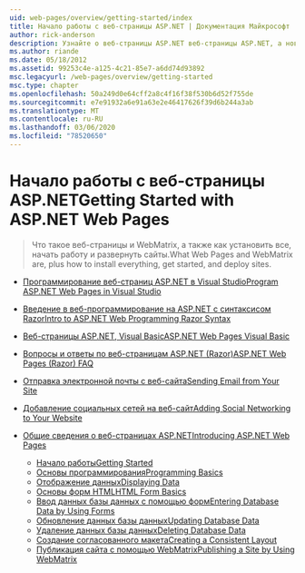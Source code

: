 ```yaml
---
uid: web-pages/overview/getting-started/index
title: Начало работы с веб-страницы ASP.NET | Документация Майкрософт
author: rick-anderson
description: Узнайте о веб-страницы ASP.NET веб-страницы ASP.NET, а новые синтаксис Razor обеспечивают быстрый, подходный и упрощенный способ объединения серверного кода с HTML t...
ms.author: riande
ms.date: 05/18/2012
ms.assetid: 99253c4e-a125-4c21-85e7-a6dd74d93892
msc.legacyurl: /web-pages/overview/getting-started
msc.type: chapter
ms.openlocfilehash: 50a249d0e64cff2a8c4f16f38f530b6d52f755de
ms.sourcegitcommit: e7e91932a6e91a63e2e46417626f39d6b244a3ab
ms.translationtype: MT
ms.contentlocale: ru-RU
ms.lasthandoff: 03/06/2020
ms.locfileid: "78520650"
---
```

# <a name="getting-started-with-aspnet-web-pages"></a><span data-ttu-id="71483-103">Начало работы с веб-страницы ASP.NET</span><span class="sxs-lookup"><span data-stu-id="71483-103">Getting Started with ASP.NET Web Pages</span></span>

> <span data-ttu-id="71483-104">Что такое веб-страницы и WebMatrix, а также как установить все, начать работу и развернуть сайты.</span><span class="sxs-lookup"><span data-stu-id="71483-104">What Web Pages and WebMatrix are, plus how to install everything, get started, and deploy sites.</span></span>

- [<span data-ttu-id="71483-105">Программирование веб-страниц ASP.NET в Visual Studio</span><span class="sxs-lookup"><span data-stu-id="71483-105">Program ASP.NET Web Pages in Visual Studio</span></span>](program-asp-net-web-pages-in-visual-studio.md)
- [<span data-ttu-id="71483-106">Введение в веб-программирование на ASP.NET с синтаксисом Razor</span><span class="sxs-lookup"><span data-stu-id="71483-106">Intro to ASP.NET Web Programming Razor Syntax</span></span>](introducing-razor-syntax-c.md)
- [<span data-ttu-id="71483-107">Веб-страницы ASP.NET, Visual Basic</span><span class="sxs-lookup"><span data-stu-id="71483-107">ASP.NET Web Pages Visual Basic</span></span>](introducing-razor-syntax-vb.md)
- [<span data-ttu-id="71483-108">Вопросы и ответы по веб-страницам ASP.NET (Razor)</span><span class="sxs-lookup"><span data-stu-id="71483-108">ASP.NET Web Pages (Razor) FAQ</span></span>](aspnet-web-pages-razor-faq.md)
- [<span data-ttu-id="71483-109">Отправка электронной почты с веб-сайта</span><span class="sxs-lookup"><span data-stu-id="71483-109">Sending Email from Your Site</span></span>](11-adding-email-to-your-web-site.md)
- [<span data-ttu-id="71483-110">Добавление социальных сетей на веб-сайт</span><span class="sxs-lookup"><span data-stu-id="71483-110">Adding Social Networking to Your Website</span></span>](13-adding-social-networking-to-your-web-site.md)
- [<span data-ttu-id="71483-111">Общие сведения о веб-страницах ASP.NET</span><span class="sxs-lookup"><span data-stu-id="71483-111">Introducing ASP.NET Web Pages</span></span>](introducing-aspnet-web-pages-2/index.md)

    - [<span data-ttu-id="71483-112">Начало работы</span><span class="sxs-lookup"><span data-stu-id="71483-112">Getting Started</span></span>](introducing-aspnet-web-pages-2/getting-started.md)
    - [<span data-ttu-id="71483-113">Основы программирования</span><span class="sxs-lookup"><span data-stu-id="71483-113">Programming Basics</span></span>](introducing-aspnet-web-pages-2/intro-to-web-pages-programming.md)
    - [<span data-ttu-id="71483-114">Отображение данных</span><span class="sxs-lookup"><span data-stu-id="71483-114">Displaying Data</span></span>](introducing-aspnet-web-pages-2/displaying-data.md)
    - [<span data-ttu-id="71483-115">Основы форм HTML</span><span class="sxs-lookup"><span data-stu-id="71483-115">HTML Form Basics</span></span>](introducing-aspnet-web-pages-2/form-basics.md)
    - [<span data-ttu-id="71483-116">Ввод данных базы данных с помощью форм</span><span class="sxs-lookup"><span data-stu-id="71483-116">Entering Database Data by Using Forms</span></span>](introducing-aspnet-web-pages-2/entering-data.md)
    - [<span data-ttu-id="71483-117">Обновление данных базы данных</span><span class="sxs-lookup"><span data-stu-id="71483-117">Updating Database Data</span></span>](introducing-aspnet-web-pages-2/updating-data.md)
    - [<span data-ttu-id="71483-118">Удаление данных базы данных</span><span class="sxs-lookup"><span data-stu-id="71483-118">Deleting Database Data</span></span>](introducing-aspnet-web-pages-2/deleting-data.md)
    - [<span data-ttu-id="71483-119">Создание согласованного макета</span><span class="sxs-lookup"><span data-stu-id="71483-119">Creating a Consistent Layout</span></span>](introducing-aspnet-web-pages-2/layouts.md)
    - [<span data-ttu-id="71483-120">Публикация сайта с помощью WebMatrix</span><span class="sxs-lookup"><span data-stu-id="71483-120">Publishing a Site by Using WebMatrix</span></span>](introducing-aspnet-web-pages-2/publishing.md)
